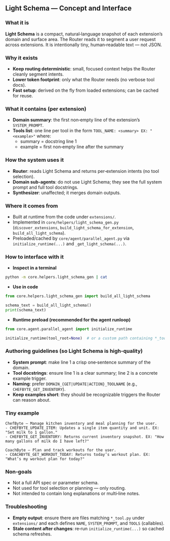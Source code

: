 ## Light Schema — Concept and Interface

### What it is
**Light Schema** is a compact, natural‑language snapshot of each extension’s domain and surface area. The Router reads it to segment a user request across extensions. It is intentionally tiny, human‑readable text — not JSON.

### Why it exists
- **Keep routing deterministic**: small, focused context helps the Router cleanly segment intents.
- **Lower token footprint**: only what the Router needs (no verbose tool docs).
- **Fast setup**: derived on the fly from loaded extensions; can be cached for reuse.

### What it contains (per extension)
- **Domain summary**: the first non‑empty line of the extension’s `SYSTEM_PROMPT`.
- **Tools list**: one line per tool in the form `TOOL_NAME: <summary> EX: "<example>"` where:
  - summary = docstring line 1
  - example = first non‑empty line after the summary

### How the system uses it
- **Router**: reads Light Schema and returns per‑extension intents (no tool selection).
- **Domain sub‑agents**: do not use Light Schema; they see the full system prompt and full tool docstrings.
- **Synthesizer**: unaffected; it merges domain outputs.

### Where it comes from
- Built at runtime from the code under `extensions/`.
- Implemented in `core/helpers/light_schema_gen.py` (`discover_extensions`, `build_light_schema_for_extension`, `build_all_light_schema`).
- Preloaded/cached by `core/agent/parallel_agent.py` via `initialize_runtime(...)` and `_get_light_schema(...)`.

### How to interface with it
- **Inspect in a terminal**
```bash
python -m core.helpers.light_schema_gen | cat
```

- **Use in code**
```python
from core.helpers.light_schema_gen import build_all_light_schema

schema_text = build_all_light_schema()
print(schema_text)
```

- **Runtime preload (recommended for the agent runloop)**
```python
from core.agent.parallel_agent import initialize_runtime

initialize_runtime(tool_root=None)  # or a custom path containing *_tool.py files
```

### Authoring guidelines (so Light Schema is high‑quality)
- **System prompt**: make line 1 a crisp one‑sentence summary of the domain.
- **Tool docstrings**: ensure line 1 is a clear summary; line 2 is a concrete example trigger.
- **Naming**: prefer `DOMAIN_{GET|UPDATE|ACTION}_TOOLNAME` (e.g., `CHEFBYTE_GET_INVENTORY`).
- **Keep examples short**: they should be recognizable triggers the Router can reason about.

### Tiny example
```
ChefByte — Manage kitchen inventory and meal planning for the user.
- CHEFBYTE_UPDATE_ITEM: Updates a single item quantity and unit. EX: "Set milk to 1 gallon."
- CHEFBYTE_GET_INVENTORY: Returns current inventory snapshot. EX: "How many gallons of milk do I have left?"

CoachByte — Plan and track workouts for the user.
- COACHBYTE_GET_WORKOUT_TODAY: Returns today’s workout plan. EX: "What’s my workout plan for today?"
```

### Non‑goals
- Not a full API spec or parameter schema.
- Not used for tool selection or planning — only routing.
- Not intended to contain long explanations or multi‑line notes.

### Troubleshooting
- **Empty output**: ensure there are files matching `*_tool.py` under `extensions/` and each defines `NAME`, `SYSTEM_PROMPT`, and `TOOLS` (callables).
- **Stale content after changes**: re‑run `initialize_runtime(...)` so cached schema refreshes.


